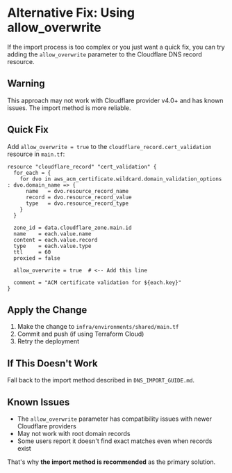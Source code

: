 # Alternative Fix: Using allow_overwrite

If the import process is too complex or you just want a quick fix, you can try adding the `allow_overwrite` parameter to the Cloudflare DNS record resource.

## Warning

This approach may not work with Cloudflare provider v4.0+ and has known issues. The import method is more reliable.

## Quick Fix

Add `allow_overwrite = true` to the `cloudflare_record.cert_validation` resource in `main.tf`:

```hcl
resource "cloudflare_record" "cert_validation" {
  for_each = {
    for dvo in aws_acm_certificate.wildcard.domain_validation_options : dvo.domain_name => {
      name   = dvo.resource_record_name
      record = dvo.resource_record_value
      type   = dvo.resource_record_type
    }
  }

  zone_id = data.cloudflare_zone.main.id
  name    = each.value.name
  content = each.value.record
  type    = each.value.type
  ttl     = 60
  proxied = false

  allow_overwrite = true  # <-- Add this line

  comment = "ACM certificate validation for ${each.key}"
}
```

## Apply the Change

1. Make the change to `infra/environments/shared/main.tf`
2. Commit and push (if using Terraform Cloud)
3. Retry the deployment

## If This Doesn't Work

Fall back to the import method described in `DNS_IMPORT_GUIDE.md`.

## Known Issues

- The `allow_overwrite` parameter has compatibility issues with newer Cloudflare providers
- May not work with root domain records
- Some users report it doesn't find exact matches even when records exist

That's why **the import method is recommended** as the primary solution.
